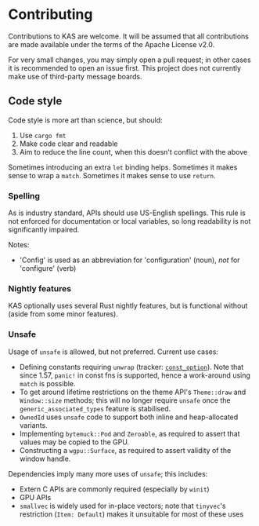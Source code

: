 Contributing
========

Contributions to KAS are welcome. It will be assumed that all
contributions are made available under the terms of the Apache License v2.0.

For very small changes, you may simply open a pull request; in other cases it
is recommended to open an issue first. This project does not currently make use
of third-party message boards.


Code style
---------

Code style is more art than science, but should:

1.  Use `cargo fmt`
2.  Make code clear and readable
3.  Aim to reduce the line count, when this doesn't conflict with the above

Sometimes introducing an extra `let` binding helps. Sometimes it makes sense
to wrap a `match`. Sometimes it makes sense to use `return`.

### Spelling

As is industry standard, APIs should use US-English spellings.
This rule is not enforced for documentation or local variables,
so long readability is not significantly impaired.

Notes:

-   'Config' is used as an abbreviation for 'configuration' (noun), *not* for 'configure' (verb)

### Nightly features

KAS optionally uses several Rust nightly features, but is functional without
(aside from some minor features).

### Unsafe

Usage of `unsafe` is allowed, but not preferred. Current use cases:

-   Defining constants requiring `unwrap` (tracker: [`const_option`](https://github.com/rust-lang/rust/issues/58732)). Note that since 1.57, `panic!` in const fns is supported, hence a work-around using `match` is possible.
-   To get around lifetime restrictions on the theme API's `Theme::draw` and `Window::size`
    methods; this will no longer require `unsafe` once the
    `generic_associated_types` feature is stabilised.
-   `OwnedId` uses `unsafe` code to support both inline and heap-allocated
    variants.
-   Implementing `bytemuck::Pod` and `Zeroable`, as required to assert that
    values may be copied to the GPU.
-   Constructing a `wgpu::Surface`, as required to assert validity of the window
    handle.

Dependencies imply many more uses of `unsafe`; this includes:

-   Extern C APIs are commonly required (especially by `winit`)
-   GPU APIs
-   `smallvec` is widely used for in-place vectors; note that `tinyvec`'s
    restriction (`Item: Default`) makes it unsuitable for most of these uses
